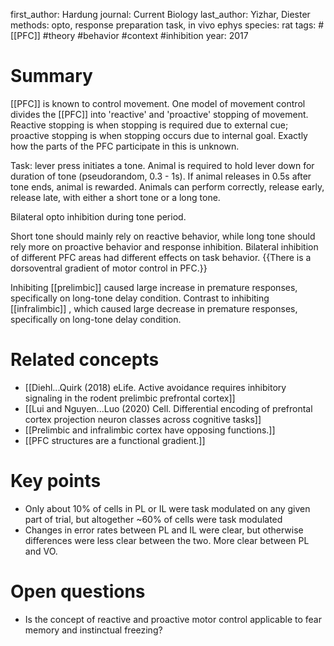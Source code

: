 first_author: Hardung
journal: Current Biology
last_author: Yizhar, Diester
methods: opto, response preparation task, in vivo ephys
species: rat
tags: #[[PFC]] #theory #behavior #context #inhibition
year: 2017


# Summary
[[PFC]] is known to control movement. One model of movement control divides the [[PFC]] into 'reactive' and 'proactive' stopping of movement. Reactive stopping is when stopping is required due to external cue; proactive stopping is when stopping occurs due to internal goal. Exactly how the parts of the PFC participate in this is unknown.

Task:  lever press initiates a tone. Animal is required to hold lever down for duration of tone (pseudorandom, 0.3 - 1s). If animal releases in 0.5s after tone ends, animal is rewarded. 
Animals can perform correctly, release early, release late, with either a short tone or a long tone.

Bilateral opto inhibition during tone period. 

Short tone should mainly rely on reactive behavior, while long tone should rely more on proactive behavior and response inhibition. 
Bilateral inhibition of different PFC areas had different effects on task behavior.  {{There is a dorsoventral gradient of motor control in PFC.}}

Inhibiting [[prelimbic]] caused large increase in premature responses, specifically on long-tone delay condition. 
Contrast to inhibiting [[infralimbic]] , which caused large decrease in premature responses, specifically on long-tone delay condition. 

# Related concepts
* [[Diehl...Quirk (2018) eLife. Active avoidance requires inhibitory signaling in the rodent prelimbic prefrontal cortex]]
* [[Lui and Nguyen...Luo (2020) Cell. Differential encoding of prefrontal cortex projection neuron classes across cognitive tasks]]
* [[Prelimbic and infralimbic cortex have opposing functions.]]
* [[PFC structures are a functional gradient.]]

# Key points
* Only about 10% of cells in PL or IL were task modulated on any given part of trial, but altogether ~60% of cells were task modulated
* Changes in error rates between PL and IL were clear, but otherwise differences were less clear between the two. More clear between PL and VO.


# Open questions
* Is the concept of reactive and proactive motor control applicable to fear memory and instinctual freezing?